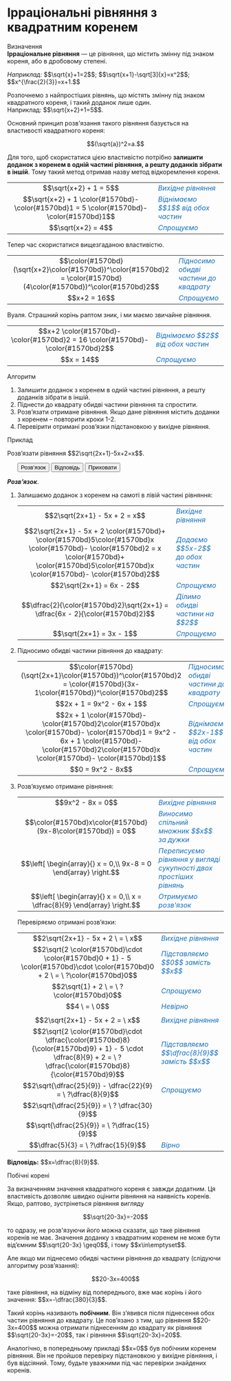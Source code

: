# Iррацiональнi рiвняння з квадратним коренем

<div class="space">
<div class="eoz-wrap">
<span class="eoz">Визначення</span>
<div class="eoz-text">
<b>Ірраціональне рівняння</b> — це рівняння, що містить змінну під знаком кореня, або в дробовому степені.
</div>
</div>
</div>

<p><i>Наприклад:</i> $$\sqrt{x}+1=2$$; $$\sqrt{x+1}-\sqrt[3]{x}=x^2$$; $$x^{\frac{2}{3}}=x+1.$$</p>

<p>Розпочнемо з найпростіших рівнянь, що містять змінну під знаком квадратного кореня, і такий доданок лише один.<br>Наприклад: $$\sqrt{x+2}+1=5$$.</p>

<p>Основний принцип розв'язання такого рівняння базується на властивості квадратного кореня:</p>

$$(\sqrt{a})^2=a.$$

<p>Для того, щоб скористатися цією властивістю потрібно <b>залишити доданок з коренем в одній частині рівняння, а решту доданків зібрати в іншій</b>. Тому такий метод отримав назву метод відкоремлення кореня.</p>

<table style="border: none;" class="none">
<tr>
<td align="center">$$\sqrt{x+2} + 1 = 5$$</td>
<td><i><font color="1570bd">Вихідне рівняння</font></i></td>
</tr>
<tr>
<td align="center">$$\sqrt{x+2} + 1 \color{#1570bd}- \color{#1570bd}1 = 5 \color{#1570bd}- \color{#1570bd}1$$</td>
<td><font color="1570bd"><i>Віднімаємо $$1$$ від обох частин</i></font></td>
</tr>
<tr>
<td align="center">$$\sqrt{x+2} = 4$$</td>
<td><font color="1570bd"><i>Спрощуємо</i></font></td>
</tr>
</table>

<p>Тепер час скористатися вищезгаданою властивістю.</p>

<table style="border: none;" class="none">
<tr>
<td align="center">$$\color{#1570bd}(\sqrt{x+2}\color{#1570bd})^\color{#1570bd}2 = \color{#1570bd}(4\color{#1570bd})^\color{#1570bd}2$$</td>
<td><i><font color="1570bd">Підносимо обидві частини до квадрату</font></i></td>
</tr>
<tr>
<td align="center">$$x+2 = 16$$</td>
<td><font color="1570bd"><i>Спрощуємо</i></font></td>
</tr>
</table>

<p>Вуаля. Страшний корінь раптом зник, і ми маємо звичайне рівняння.</p>

<table style="border: none;" class="none">
<tr>
<td align="center">$$x+2 \color{#1570bd}- \color{#1570bd}2 = 16 \color{#1570bd}- \color{#1570bd}2$$</td>
<td><font color="1570bd"><i>Віднімаємо $$2$$ від обох частин</i></font></td>
</tr>
<tr>
<td align="center">$$x = 14$$</td>
<td><font color="1570bd"><i>Спрощуємо</i></font></td>
</tr>
</table>

<div class="space">
<div class="alg-wrap">
<span class="alg">Алгоритм</span>
<div class="alg-text">
<ol>
<li>Залишити доданок з коренем в одній частині рівняння, а решту доданків зібрати в іншій.</li>
<li>Піднести до квадрату обидві частини рівняння та спростити.</li>
<li>Розв’язати отримане рівняння. Якщо дане рівняння містить доданки з коренем – повторити кроки 1-2.</li>
<li>Перевірити отримані розв’язки підстановкою у вихідне рівняння.</li>
</ol>
</div>
</div>
</div>

<div class="space">
<div class="task-wrap">
<span class="task">Приклад</span>
<div class="task-text">
<p>Розв’язати рівняння $$2\sqrt{2x+1}-5x+2=x$$.</p>
<p>
<ul class="nav-tab" id="mytab">
    <button class="btn" data-target="#decision" data-toggle="pill">Розв’язок</button>
    <button class="btn" data-target="#answer" data-toggle="pill">Вiдповiдь</button>
    <button class="btn" data-target="#hide" data-toggle="pill">Приховати</button>
</ul>
<div id="mytab" class="tab-content">
    <div class="tab-pane" id="decision">
<p><b><i>Розв’язок</i></b>.</p>
<ol>
<li>Залишаємо доданок з коренем на самоті в лівій частині рівняння:</li>

<table style="border: none;" class="none">
<tr>
<td align="center">$$2\sqrt{2x+1} - 5x + 2 = x$$</td>
<td><font color="1570bd"><i>Вихідне рівняння</i></font></td>
</tr>
<tr>
<td align="center">$$2\sqrt{2x+1} - 5x + 2 \color{#1570bd}+ \color{#1570bd}5\color{#1570bd}x \color{#1570bd}- \color{#1570bd}2 = x \color{#1570bd}+ \color{#1570bd}5\color{#1570bd}x \color{#1570bd}- \color{#1570bd}2$$</td>
<td><font color="1570bd"><i>Додаємо $$5x-2$$ до обох частин</i></i></font></td>
</tr>
<tr>
<td align="center">$$2\sqrt{2x+1} = 6x - 2$$</td>
<td><font color="1570bd"><i>Спрощуємо</i></font></td>
</tr>
<tr>
<td align="center">$$\dfrac{2}{\color{#1570bd}2}\sqrt{2x+1} = \dfrac{6x - 2}{\color{#1570bd}2}$$</td>
<td><font color="1570bd"><i>Ділимо обидві частини на $$2$$</i></font></td>
</tr>
<tr>
<td align="center">$$\sqrt{2x+1} = 3x - 1$$</td>
<td><font color="1570bd"><i>Спрощуємо</i></font></td>
</tr>
</table>

<li>Підносимо обидві частини рівняння до квадрату:</li>

<table style="border: none;" class="none">
<tr>
<td align="center">$$\color{#1570bd}(\sqrt{2x+1}\color{#1570bd})^\color{#1570bd}2 = \color{#1570bd}(3x-1\color{#1570bd})^\color{#1570bd}2$$</td>
<td><font color="1570bd"><i>Підносимо обидві частини до квадрату</i></font></td>
</tr>
<tr>
<td align="center">$$2x + 1 = 9x^2 - 6x + 1$$</td>
<td><font color="1570bd"><i>Спрощуємо</i></font></td>
</tr>
<tr>
<td align="center">$$2x + 1 \color{#1570bd}- \color{#1570bd}2\color{#1570bd}x \color{#1570bd}- \color{#1570bd}1 = 9x^2 - 6x + 1 \color{#1570bd}- \color{#1570bd}2\color{#1570bd}x \color{#1570bd}- \color{#1570bd}1$$</td>
<td><font color="1570bd"><i>Віднімаємо $$2x-1$$ від обох частин</i></font></td>
</tr>
<tr>
<td align="center">$$0 = 9x^2 - 8x$$</td>
<td><font color="1570bd"><i>Спрощуємо</i></font></td>
</tr>
</table>

<li>Розв’язуємо отримане рівняння:</li>

<table style="border: none;" class="none">
<tr>
<td align="center">$$9x^2 - 8x = 0$$</td>
<td><font color="1570bd"><i>Вихідне рівняння</i></font></td>
</tr>
<tr>
<td align="center">$$\color{#1570bd}x\color{#1570bd}(9x-8\color{#1570bd}) = 0$$</td>
<td><font color="1570bd"><i>Виносимо спільний множник $$x$$ за дужки</i></font></td>
</tr>
<tr>
<td align="center">$$\left[
    \begin{array}{}
      x = 0,\\
      9x-8 = 0
    \end{array}
    \right.$$</td>
<td><font color="1570bd"><i>Переписуємо рівняння у вигляді сукупності двох простіших рівнянь</i></font></td>
</tr>
<tr>
<td align="center">$$\left[
    \begin{array}{}
      x = 0,\\
      x = \dfrac{8}{9}
    \end{array}
    \right.$$</td>
<td><font color="1570bd"><i>Отримуємо розв'язок</i></font></td>
</tr>
</table>

<p>Перевіряємо отримані розв’язки:</p>

<table style="border: none;" class="none">
<tr>
<td align="center">$$2\sqrt{2x+1} - 5x + 2 \ = \ x$$</td>
<td><font color="1570bd"><i>Вихідне рівняння</i></font></td>
</tr>
<tr>
<td align="center">$$2\sqrt{2 \color{#1570bd}\cdot \color{#1570bd}0 + 1} - 5 \color{#1570bd}\cdot \color{#1570bd}0 + 2 \ = \ ?\color{#1570bd}0$$</td>
<td><font color="1570bd"><i>Підставляємо $$0$$ замість $$x$$</i></font></td>
</tr>
<tr>
<td align="center">$$2\sqrt{1} + 2 \ = \ ?\color{#1570bd}0$$</td>
<td><font color="1570bd"><i>Спрощуємо</i></font></td>
</tr>
<tr>
<td align="center">$$4 \ = \ 0$$</td>
<td><font color="1570bd"><i>Невірно</i></font></td>
</tr>
<tr>
<td></td>
<td><font color="1570bd"><i></i></font></td>
</tr>
<tr>
<td align="center">$$2\sqrt{2x+1} - 5x + 2 = \ x$$</td>
<td><font color="1570bd"><i>Вихідне рівняння</i></font></td>
</tr>
<tr>
<td align="center">$$2\sqrt{2 \color{#1570bd}\cdot \dfrac{\color{#1570bd}8}{\color{#1570bd}9} + 1} - 5 \cdot \dfrac{8}{9} + 2 = \ ? \dfrac{\color{#1570bd}8}{\color{#1570bd}9}$$</td>
<td><font color="1570bd"><i>Підставляємо $$\dfrac{8}{9}$$ замість $$x$$</i></font></td>
</tr>
<tr>
<td align="center">$$2\sqrt{\dfrac{25}{9}} - \dfrac{22}{9} = \ ?\dfrac{8}{9}$$</td>
<td><font color="1570bd"><i>Спрощуємо</i></font></td>
</tr>
<tr>
<td align="center">$$2\sqrt{\dfrac{25}{9}} = \ ? \dfrac{30}{9}$$</td>
<td><font color="1570bd"><i></i></font></td>
</tr>
<tr>
<td align="center">$$\sqrt{\dfrac{25}{9}} = \ ?\dfrac{15}{9}$$</td>
<td><font color="1570bd"><i></i></font></td>
</tr>
<tr>
<td align="center">$$\dfrac{5}{3} = \ ?\dfrac{15}{9}$$</td>
<td><font color="1570bd"><i>Вірно</i></font></td>
</tr>
</table>
</ol>
    </div>
    <div class="tab-pane" id="answer">
<p><b>Відповідь:</b> $$x=\dfrac{8}{9}$$.</p>
    </div>
    <div class="tab-pane" id="hide"></div>
</div>
</p>
</div>
</div>
</div>
<div class="space"></div>


<div class="space">
<div class="ebio-wrap">
<span class="ebio">Побічні корені</span>
<div class="ebio-text">
<p>За визначенням значення квадратного кореня є завжди додатним. Ця властивість дозволяє швидко оцінити рівняння на наявність коренів. Якщо, раптово, зустрінеться рівняння вигляду</p>
<p align="center">$$\sqrt{20-3x}=-20$$</p>
<p>то одразу, не розв'язуючи його можна сказати, що таке рівняння коренів не має. Значення доданку з квадратним коренем не може бути від’ємним $$\sqrt{20-3x} \geq0$$, і тому $$x\in\emptyset$$.</p>
<p>Але якщо ми піднесемо обидві частини рівняння до квадрату (слідуючи алгоритму розв’язання):</p>
<p align="center">$$20-3x=400$$</p>
<p>таке рівняння, на відміну від попереднього, вже має корінь і його значення: $$x=-\dfrac{380}{3}$$.</p>
<p>Такий корінь називають <b>побічним</b>. Він з’явився після піднесення обох частин рівняння до квадрату. Це пов’язано з тим, що рівняння $$20-3x=400$$ можна отримати піднесенням до квадрату як рівняння $$\sqrt{20-3x}=-20$$, так і рівняння $$\sqrt{20-3x}=20$$.</p>
<p>Аналогічно, в попередньому прикладі $$x=0$$ був побічним коренем рівняння. Він не пройшов перевірку підстановкою у вихідне рівняння, і був відсіяний. Тому, будьте уважними під час перевірки знайдених коренів.</p>
</div>
</div>
</div>